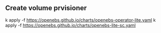 ## Create volume prvisioner
k apply -f https://openebs.github.io/charts/openebs-operator-lite.yaml
k apply -f https://openebs.github.io/charts/openebs-lite-sc.yaml
